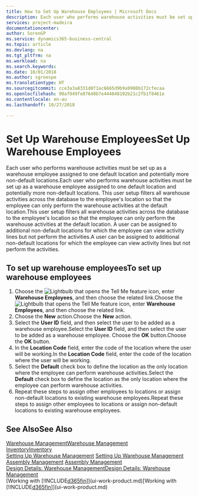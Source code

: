 ```yaml
---
title: How to Set Up Warehouse Employees | Microsoft Docs
description: Each user who performs warehouse activities must be set up as a warehouse employee assigned to one default location and potentially more non-default locations.
services: project-madeira
documentationcenter: 
author: SorenGP
ms.service: dynamics365-business-central
ms.topic: article
ms.devlang: na
ms.tgt_pltfrm: na
ms.workload: na
ms.search.keywords: 
ms.date: 10/01/2018
ms.author: sgroespe
ms.translationtype: HT
ms.sourcegitcommit: cce3a3a8331d8f1ac6665d9b9a9908b172cfecaa
ms.openlocfilehash: 90af049fe87640b7e444848102b21c2fb1f8461e
ms.contentlocale: en-au
ms.lasthandoff: 10/27/2018

---
```

# <a name="set-up-warehouse-employees"></a><span data-ttu-id="83fe2-103">Set Up Warehouse Employees</span><span class="sxs-lookup"><span data-stu-id="83fe2-103">Set Up Warehouse Employees</span></span>
<span data-ttu-id="83fe2-104">Each user who performs warehouse activities must be set up as a warehouse employee assigned to one default location and potentially more non-default locations.</span><span class="sxs-lookup"><span data-stu-id="83fe2-104">Each user who performs warehouse activities must be set up as a warehouse employee assigned to one default location and potentially more non-default locations.</span></span> <span data-ttu-id="83fe2-105">This user setup filters all warehouse activities across the database to the employee's location so that the employee can only perform the warehouse activities at the default location.</span><span class="sxs-lookup"><span data-stu-id="83fe2-105">This user setup filters all warehouse activities across the database to the employee's location so that the employee can only perform the warehouse activities at the default location.</span></span> <span data-ttu-id="83fe2-106">A user can be assigned to additional non-default locations for which the employee can view activity lines but not perform the activities.</span><span class="sxs-lookup"><span data-stu-id="83fe2-106">A user can be assigned to additional non-default locations for which the employee can view activity lines but not perform the activities.</span></span>

## <a name="to-set-up-warehouse-employees"></a><span data-ttu-id="83fe2-107">To set up warehouse employees</span><span class="sxs-lookup"><span data-stu-id="83fe2-107">To set up warehouse employees</span></span>  
1.  <span data-ttu-id="83fe2-108">Choose the ![Lightbulb that opens the Tell Me feature](media/ui-search/search_small.png "Tell me what you want to do") icon, enter **Warehouse Employees**, and then choose the related link.</span><span class="sxs-lookup"><span data-stu-id="83fe2-108">Choose the ![Lightbulb that opens the Tell Me feature](media/ui-search/search_small.png "Tell me what you want to do") icon, enter **Warehouse Employees**, and then choose the related link.</span></span>  
2. <span data-ttu-id="83fe2-109">Choose the **New** action.</span><span class="sxs-lookup"><span data-stu-id="83fe2-109">Choose the **New** action.</span></span>  
3. <span data-ttu-id="83fe2-110">Select the **User ID** field, and then select the user to be added as a warehouse employee.</span><span class="sxs-lookup"><span data-stu-id="83fe2-110">Select the **User ID** field, and then select the user to be added as a warehouse employee.</span></span> <span data-ttu-id="83fe2-111">Choose the **OK** button.</span><span class="sxs-lookup"><span data-stu-id="83fe2-111">Choose the **OK** button.</span></span>  
6.  <span data-ttu-id="83fe2-112">In the **Location Code** field, enter the code of the location where the user will be working.</span><span class="sxs-lookup"><span data-stu-id="83fe2-112">In the **Location Code** field, enter the code of the location where the user will be working.</span></span>  
7.  <span data-ttu-id="83fe2-113">Select the **Default** check box to define the location as the only location where the employee can perform warehouse activities.</span><span class="sxs-lookup"><span data-stu-id="83fe2-113">Select the **Default** check box to define the location as the only location where the employee can perform warehouse activities.</span></span>  
8.  <span data-ttu-id="83fe2-114">Repeat these steps to assign other employees to locations or assign non-default locations to existing warehouse employees.</span><span class="sxs-lookup"><span data-stu-id="83fe2-114">Repeat these steps to assign other employees to locations or assign non-default locations to existing warehouse employees.</span></span>  

## <a name="see-also"></a><span data-ttu-id="83fe2-115">See Also</span><span class="sxs-lookup"><span data-stu-id="83fe2-115">See Also</span></span>  
[<span data-ttu-id="83fe2-116">Warehouse Management</span><span class="sxs-lookup"><span data-stu-id="83fe2-116">Warehouse Management</span></span>](warehouse-manage-warehouse.md)  
[<span data-ttu-id="83fe2-117">Inventory</span><span class="sxs-lookup"><span data-stu-id="83fe2-117">Inventory</span></span>](inventory-manage-inventory.md)  
<span data-ttu-id="83fe2-118">[Setting Up Warehouse Management](warehouse-setup-warehouse.md)   </span><span class="sxs-lookup"><span data-stu-id="83fe2-118">[Setting Up Warehouse Management](warehouse-setup-warehouse.md)   </span></span>  
<span data-ttu-id="83fe2-119">[Assembly Management](assembly-assemble-items.md)  </span><span class="sxs-lookup"><span data-stu-id="83fe2-119">[Assembly Management](assembly-assemble-items.md)  </span></span>  
[<span data-ttu-id="83fe2-120">Design Details: Warehouse Management</span><span class="sxs-lookup"><span data-stu-id="83fe2-120">Design Details: Warehouse Management</span></span>](design-details-warehouse-management.md)  
<span data-ttu-id="83fe2-121">[Working with [!INCLUDE[d365fin](includes/d365fin_md.md)]](ui-work-product.md)</span><span class="sxs-lookup"><span data-stu-id="83fe2-121">[Working with [!INCLUDE[d365fin](includes/d365fin_md.md)]](ui-work-product.md)</span></span>  

